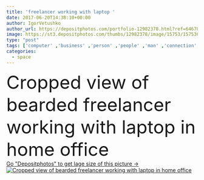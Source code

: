 ```yaml
---
title: 'freelancer working with laptop '
date: 2017-06-20T14:38:10+00:00
author: IgorVetushko
author_url: https://depositphotos.com/portfolio-12982378.html?ref=64678756
image: https://st3.depositphotos.com/thumbs/12982378/image/15753/157536162/api_thumb_450.jpg?forcejpeg=true
type: "post"
tags: ['computer' ,'business' ,'person' ,'people' ,'man' ,'connection' ,'drink' ,'newspaper' ,'communication' ,'wireless' ,'laptop' ,'work' ,'businessman' ,'notepad' ,'using' ,'alone' ,'casual' ,'gadget' ,'workplace' ,'workspace' ,'agenda' ,'blogger' ,'bearded' ,'Cropped' ,'freelancer' ,'teleworking' ,'teleworker' ,'copy space' ,'coffee cup' ,'home office' ,'wooden table' ,'digital device' ,'remote work' ]
categories: 
  - space
---
```

<div aling="center">
            <font size="60"> Cropped view of bearded freelancer working with laptop in home office</font>   
</div>
<div>
    <a href='https://depositphotos.com/157536162/stock-photo-freelancer-working-with-laptop.html?ref=64678756' target=_blank > Go "Depositphotos" to get lage size of this picture ->
        <img href='https://depositphotos.com/157536162/stock-photo-freelancer-working-with-laptop.html?ref=64678756' src='https://st3.depositphotos.com/12982378/15753/i/950/depositphotos_157536162-stock-photo-freelancer-working-with-laptop.jpg?forcejpeg=true' alt='Cropped view of bearded freelancer working with laptop in home office' >
    </a>
</div>

